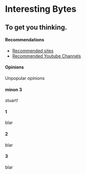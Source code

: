 # Interesting Bytes

## To get you thinking.
<!-- tabs:start -->

#### **Recommendations**

* [Recommended sites](InterestingBytes/articles/recommended_sites.md)
* [Recommended Youtube Channels](InterestingBytes/articles/youtube_channels.md)

#### **Opinions**

Unpopular opinions

#### **minon 3**

stuart!
#### **1**
blar
#### **2**
blar
#### **3**
blar
<!-- tabs:end -->


